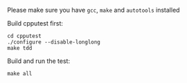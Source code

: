 Please make sure you have `gcc`, `make` and `autotools` installed

Build cpputest first:
```shell
cd cpputest
./configure --disable-longlong
make tdd
```

Build and run the test:
```shell
make all
```
